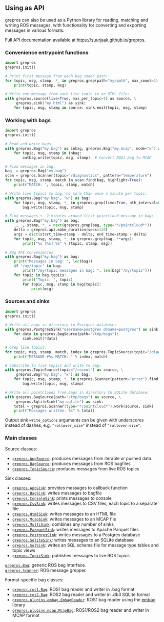 Using as API
------------

grepros can also be used as a Python library for reading, matching and writing
ROS messages, with functionality for converting and exporting messages in various formats.

Full API documentation available at https://suurjaak.github.io/grepros.

### Convenience entrypoint functions

```python
import grepros
grepros.init()

# Print first message from each bag under path:
for topic, msg, stamp, *_ in grepros.grep(path="my/path", max_count=1):
    print(topic, stamp, msg)

# Write one message from each live topic to an HTML file:
with grepros.source(live=True, max_per_topic=1) as source, \
     grepros.sink("my.html") as sink:
    for topic, msg, stamp in source: sink.emit(topic, msg, stamp)
```

### Working with bags

```python
import grepros
grepros.init()

# Read and write bags:
with grepros.Bag("my.bag") as inbag, grepros.Bag("my.mcap", mode="w") as outbag:
    for topic, msg, stamp in inbag:
        outbag.write(topic, msg, stamp)  # Convert ROS1 bag to MCAP

# Find messages in bag:
bag  = grepros.Bag("my.bag")
scan = grepros.Scanner(topic="/diagnostics", pattern="temperature")
for topic, msg, stamp, match in scan.find(bag, highlight=True):
    print("MATCH: ", topic, stamp, match)

# Write live topics to bag, no more than once a minute per topic:
with grepros.Bag("my.bag", "w") as bag:
    for topic, msg, stamp, *_ in grepros.grep(live=True, nth_interval=60):
        bag.write(topic, msg, stamp)

# Find messages +- 2 minutes around first pointcloud message in bag:
with grepros.Bag("my.bag") as bag:
    _, _, stamp, *_ = next(grepros.grep(bag, type="*/pointcloud*"))
    delta = grepros.api.make_duration(secs=120)
    args = dict(start_time=stamp - delta, end_time=stamp + delta)
    for topic, msg, stamp, *_ in grepros.grep(bag, **args):
        print("%s [%s] %s" % (topic, stamp, msg))

# Bag API conveniences:
with grepros.Bag("my.bag") as bag:
    print("Messages in bag: ", len(bag))
    if "/my/topic" in bag:
        print("/my/topic messages in bag: ", len(bag["/my/topic"]))
    for topic in bag.topics:
        print("Topic: ", topic)
        for topic, msg, stamp in bag[topic]:
            print(msg)
```

### Sources and sinks

```python
import grepros
grepros.init()

# Write all bags in directory to Postgres database:
with grepros.PostgresSink("username=postgres dbname=postgres") as sink:
    for data in grepros.BagSource(path="/tmp/bags"):
        sink.emit(*data)

# Grep live topics:
for topic, msg, stamp, match, index in grepros.TopicSource(topic="/diagnostics", pattern="cpu"):
    print("MESSAGE #%s MATCH: " % index, match)

# Subscribe to live topics and write to bag:
with grepros.TopicSource(topic="/rosout") as source, \
     grepros.Bag("my.bag", "w") as bag:
    for topic, msg, stamp, *_ in grepros.Scanner(pattern="error").find(source)
        bag.write(topic, msg, stamp)

# Write all pointclouds from bags in directory to SQLite database:
with grepros.BagSource(path="/tmp/bags") as source, \
     grepros.SqliteSink("my.sqlite") as sink:
    total = grepros.Scanner(type="*/pointcloud*").work(source, sink)
    print("Messages written: %s" % total)
```

Output sink `write_options` arguments can be given with underscores
instead of dashes, e.g. `"rollover_size"` instead of `"rollover-size"`.

### Main classes

Source classes:

- [`grepros.AppSource`](https://suurjaak.github.io/grepros/api/classgrepros_1_1inputs_1_1_app_source.html): produces messages from iterable or pushed data
- [`grepros.BagSource`](https://suurjaak.github.io/grepros/api/classgrepros_1_1inputs_1_1_bag_source.html): produces messages from ROS bagfiles
- [`grepros.TopicSource`](https://suurjaak.github.io/grepros/api/classgrepros_1_1inputs_1_1_topic_source.html): produces messages from live ROS topics

Sink classes:

- [`grepros.AppSink`](https://suurjaak.github.io/grepros/api/classgrepros_1_1outputs_1_1_app_sink.html): provides messages to callback function
- [`grepros.BagSink`](https://suurjaak.github.io/grepros/api/classgrepros_1_1outputs_1_1_bag_sink.html): writes messages to bagfile
- [`grepros.ConsoleSink`](https://suurjaak.github.io/grepros/api/classgrepros_1_1outputs_1_1_console_sink.html): prints messages to console
- [`grepros.CsvSink`](https://suurjaak.github.io/grepros/api/classgrepros_1_1plugins_1_1auto_1_1csv_1_1_csv_sink.html): writes messages to CSV files, each topic to a separate file
- [`grepros.HtmlSink`](https://suurjaak.github.io/grepros/api/classgrepros_1_1plugins_1_1auto_1_1html_1_1_html_sink.html): writes messages to an HTML file
- [`grepros.McapSink`](https://suurjaak.github.io/grepros/api/classgrepros_1_1plugins_1_1mcap_1_1_mcap_sink.html): writes messages to an MCAP file
- [`grepros.MultiSink`](https://suurjaak.github.io/grepros/api/classgrepros_1_1outputs_1_1_multi_sink.html): combines any number of sinks
- [`grepros.ParquetSink`](https://suurjaak.github.io/grepros/api/classgrepros_1_1plugins_1_1parquet_1_1_parquet_sink.html): writes messages to Apache Parquet files
- [`grepros.PostgresSink`](https://suurjaak.github.io/grepros/api/classgrepros_1_1plugins_1_1auto_1_1postgres_1_1_postgres_sink.html): writes messages to a Postgres database
- [`grepros.SqliteSink`](https://suurjaak.github.io/grepros/api/classgrepros_1_1plugins_1_1auto_1_1sqlite_1_1_sqlite_sink.html): writes messages to an SQLite database
- [`grepros.SqlSink`](https://suurjaak.github.io/grepros/api/classgrepros_1_1plugins_1_1sql_1_1_sql_sink.html): writes an SQL schema file for message type tables and topic views
- [`grepros.TopicSink`](https://suurjaak.github.io/grepros/api/classgrepros_1_1outputs_1_1_topic_sink.html): publishes messages to live ROS topics

[`grepros.Bag`](https://suurjaak.github.io/grepros/api/classgrepros_1_1api_1_1_base_bag.html): generic ROS bag interface.<br />
[`grepros.Scanner`](https://suurjaak.github.io/grepros/api/classgrepros_1_1search_1_1_scanner.html): ROS message grepper.

Format-specific bag classes:

- [`grepros.ros1.Bag`](https://suurjaak.github.io/grepros/api/classgrepros_1_1ros1_1_1_bag.html): ROS1 bag reader and writer in .bag format
- [`grepros.ros2.Bag`](https://suurjaak.github.io/grepros/api/classgrepros_1_1ros2_1_1_bag.html): ROS2 bag reader and writer in .db3 SQLite format
- [`grepros.plugins.embag.EmbagReader`](https://suurjaak.github.io/grepros/api/classgrepros_1_1plugins_1_1embag_1_1_embag_reader.html): ROS1 bag reader using the [embag](https://github.com/embarktrucks/embag) library
- [`grepros.plugins.mcap.McapBag`](https://suurjaak.github.io/grepros/api/classgrepros_1_1plugins_1_1_mcapbag.html): ROS1/ROS2 bag reader and writer in MCAP format
